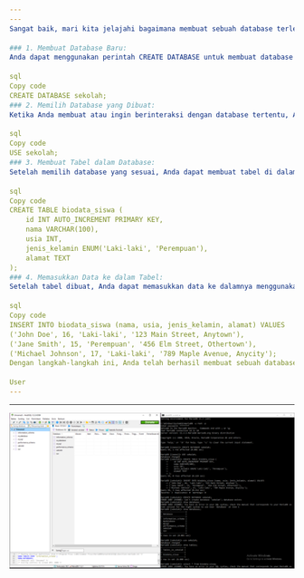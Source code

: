 ```yaml
---
---
Sangat baik, mari kita jelajahi bagaimana membuat sebuah database terlebih dahulu sebelum membuat tabel. Database merupakan kumpulan dari tabel, yang digunakan untuk menyimpan data terkait dalam satu tempat. Berikut langkah-langkah untuk membuat database:

### 1. Membuat Database Baru:
Anda dapat menggunakan perintah CREATE DATABASE untuk membuat database baru. Misalnya, jika kita ingin membuat database dengan nama "sekolah":

sql
Copy code
CREATE DATABASE sekolah;
### 2. Memilih Database yang Dibuat:
Ketika Anda membuat atau ingin berinteraksi dengan database tertentu, Anda harus memilihnya terlebih dahulu. Anda dapat menggunakan perintah USE untuk memilih database yang ingin Anda gunakan:

sql
Copy code
USE sekolah;
### 3. Membuat Tabel dalam Database:
Setelah memilih database yang sesuai, Anda dapat membuat tabel di dalamnya menggunakan perintah CREATE TABLE. Misalnya, mari kita gunakan tabel "biodata_siswa" seperti yang telah kita buat sebelumnya:

sql
Copy code
CREATE TABLE biodata_siswa (
    id INT AUTO_INCREMENT PRIMARY KEY,
    nama VARCHAR(100),
    usia INT,
    jenis_kelamin ENUM('Laki-laki', 'Perempuan'),
    alamat TEXT
);
### 4. Memasukkan Data ke dalam Tabel:
Setelah tabel dibuat, Anda dapat memasukkan data ke dalamnya menggunakan perintah INSERT INTO. Sebagai contoh:

sql
Copy code
INSERT INTO biodata_siswa (nama, usia, jenis_kelamin, alamat) VALUES 
('John Doe', 16, 'Laki-laki', '123 Main Street, Anytown'),
('Jane Smith', 15, 'Perempuan', '456 Elm Street, Othertown'),
('Michael Johnson', 17, 'Laki-laki', '789 Maple Avenue, Anycity');
Dengan langkah-langkah ini, Anda telah berhasil membuat sebuah database baru bernama "sekolah", membuat sebuah tabel "biodata_siswa" di dalamnya, serta memasukkan beberapa data contoh ke dalam tabel tersebut. Sekarang Anda bisa menjalankan berbagai operasi database dan tabel lainnya sesuai kebutuhan Anda.

User
---
```

---
![assets](/mariaDB.PNG)
